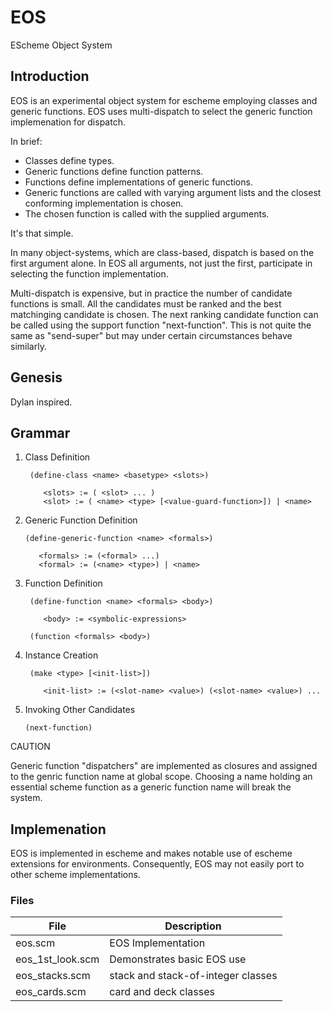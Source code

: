 EOS
===

EScheme Object System

## Introduction

EOS is an experimental object system for escheme employing classes and generic 
functions. EOS uses multi-dispatch to select the generic function implemenation
for dispatch. 

In brief:

+ Classes define types.
+ Generic functions define function patterns.
+ Functions define implementations of generic functions.
+ Generic functions are called with varying argument lists
    and the closest conforming implementation is chosen.
+ The chosen function is called with the supplied arguments.

It's that simple.

In many object-systems, which are class-based, dispatch is based on the 
first argument alone. In EOS all arguments, not just the first, participate 
in selecting the function implementation. 

Multi-dispatch is expensive, but in practice the number of candidate functions
is small. All the candidates must be ranked and the best matchinging candidate
is chosen.  The next ranking candidate function can be called using the 
support function "next-function". This is not quite the same as "send-super" 
but may under certain circumstances behave similarly.

## Genesis

Dylan inspired.

## Grammar

1. Class Definition
   ```
    (define-class <name> <basetype> <slots>)
  
       <slots> := ( <slot> ... )
       <slot> := ( <name> <type> [<value-guard-function>]) | <name>
    ```
2. Generic Function Definition
    ```
    (define-generic-function <name> <formals>)

       <formals> := (<formal> ...)
       <formal> := (<name> <type>) | <name>
    ```
3. Function Definition
   ```
    (define-function <name> <formals> <body>)

       <body> := <symbolic-expressions>

    (function <formals> <body>)
   ```
4. Instance Creation
   ```
    (make <type> [<init-list>])

       <init-list> := (<slot-name> <value>) (<slot-name> <value>) ...
   ```
5. Invoking Other Candidates
   ```
   (next-function)
   ```

CAUTION

Generic function "dispatchers" are implemented as closures and assigned to the
genric function name at global scope. Choosing a name holding an essential 
scheme function as a generic function name will break the system.

## Implemenation

EOS is implemented in escheme and makes notable use of escheme extensions 
for environments. Consequently, EOS may not easily port to other scheme
implementations.

### Files

| File | Description |
| ---- | ----------- |
| eos.scm              | EOS Implementation | 
| eos_1st_look.scm     | Demonstrates basic EOS use | 
| eos_stacks.scm       | stack and stack-of-integer classes | 
| eos_cards.scm        | card and deck classes | 
 
